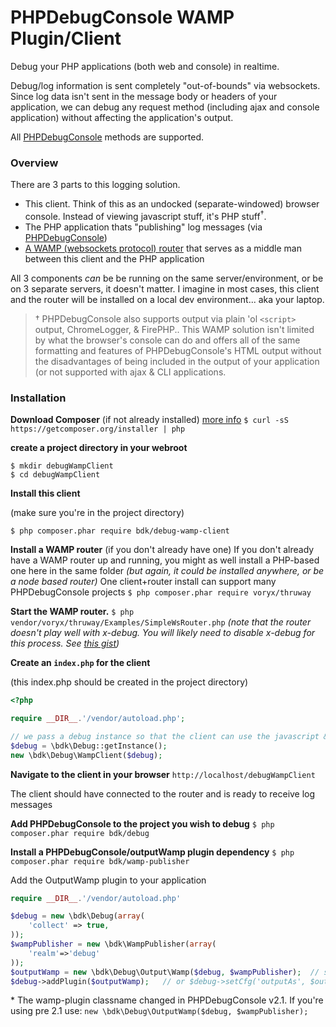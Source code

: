 PHPDebugConsole WAMP Plugin/Client
===============

Debug your PHP applications (both web and console) in realtime.

Debug/log information is sent completely "out-of-bounds" via websockets.  Since log data isn't sent in the message body or headers of your application, we can debug any request method (including ajax and console application) without affecting the application's output.

All [PHPDebugConsole](https://github.com/bkdotcom/PHPDebugConsole) methods are supported.


### Overview
There are 3 parts to this logging solution.

 * This client.  Think of this as an undocked (separate-windowed) browser console.  Instead of viewing javascript stuff, it's PHP stuff<sup>†</sup>.
 * The PHP application thats "publishing" log messages (via [PHPDebugConsole](https://github.com/bkdotcom/PHPDebugConsole))
 * [A WAMP (websockets protocol) router](http://wamp-proto.org/implementations/#routers) that serves as a middle man between this client and the PHP application

All 3 components *can* be be running on the same server/environment, or be on 3 separate servers, it doesn't matter.  I imagine in most cases, this client and the router will be installed on a local dev environment... aka your laptop.

> † PHPDebugConsole also supports output via plain 'ol `<script>` output, ChromeLogger, & FirePHP..  This WAMP solution isn't limited by what the browser's console can do and offers all of the same formatting and features of PHPDebugConsole's HTML output without the disadvantages of being included in the output of your application (or not supported with ajax & CLI applications.


### Installation

**Download Composer** (if not already installed) [more info](https://getcomposer.org/doc/00-intro.md#downloading-the-composer-executable)
`$ curl -sS https://getcomposer.org/installer | php`

**create a project directory in your webroot**

    $ mkdir debugWampClient
    $ cd debugWampClient

**Install this client**

(make sure you're in the project directory)

`$ php composer.phar require bdk/debug-wamp-client`

**Install a WAMP router** (if you don't already have one)
If you don't already have a WAMP router up and running, you might as well install a PHP-based one here in the same folder *(but again, it could be installed anywhere, or be a node based router)*
One client+router install can support many PHPDebugConsole projects
`$ php composer.phar require voryx/thruway`

**Start the WAMP router.**
`$ php vendor/voryx/thruway/Examples/SimpleWsRouter.php`
*(note that the router doesn't play well with x-debug.  You will likely need to disable x-debug for this process.  See [this gist](https://gist.github.com/bkdotcom/4b635f7c7c07dd5800dee89cdb99e4f6))*

**Create an `index.php` for the client**

(this index.php should be created in the project directory)

```php
<?php

require __DIR__.'/vendor/autoload.php';

// we pass a debug instance so that the client can use the javascript & css it provides
$debug = \bdk\Debug::getInstance();
new \bdk\Debug\WampClient($debug);
```

**Navigate to the client in your browser**
`http://localhost/debugWampClient`

The client should have connected to the router and is ready to receive log messages

**Add PHPDebugConsole to the project you wish to debug**
`$ php composer.phar require bdk/debug`

**Install a PHPDebugConsole/outputWamp plugin dependency**
`$ php composer.phar require bdk/wamp-publisher`

Add the OutputWamp plugin to your application
```php
require __DIR__.'/vendor/autoload.php'

$debug = new \bdk\Debug(array(
    'collect' => true,
));
$wampPublisher = new \bdk\WampPublisher(array(
    'realm'=>'debug'
));
$outputWamp = new \bdk\Debug\Output\Wamp($debug, $wampPublisher);  // see note below
$debug->addPlugin($outputWamp);   // or $debug->setCfg('outputAs', $outputWamp);  to prevent the default in-page html output
```

\* The wamp-plugin classname changed in PHPDebugConsole v2.1.  If you're using pre 2.1 use:
`new \bdk\Debug\OutputWamp($debug, $wampPublisher);`